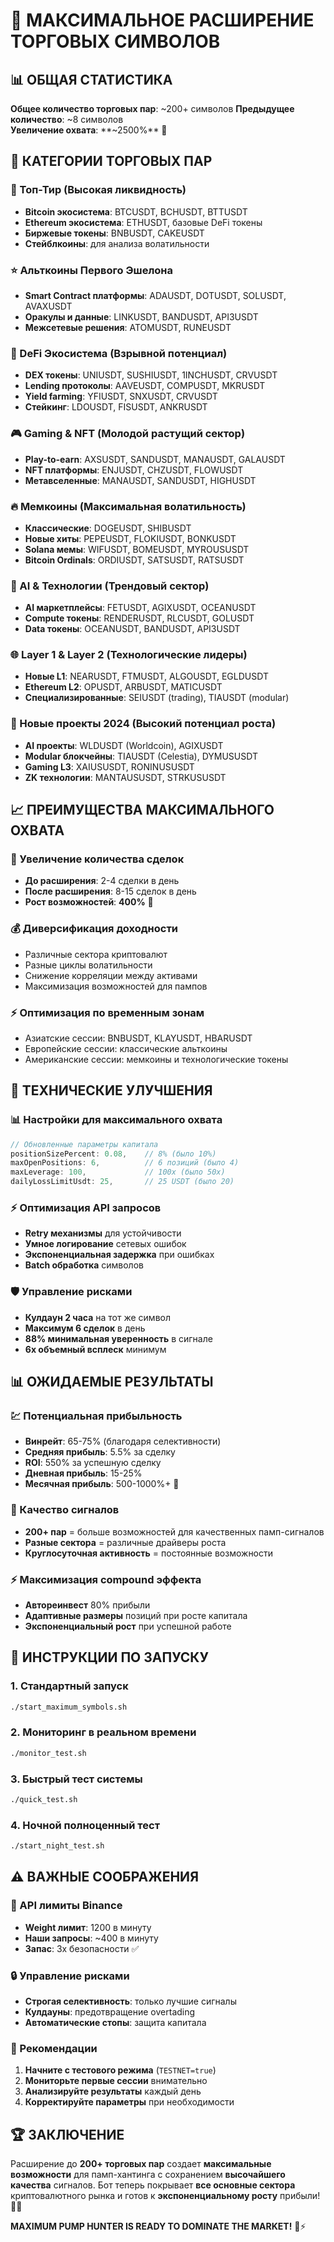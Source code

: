 # 🎯 МАКСИМАЛЬНОЕ РАСШИРЕНИЕ ТОРГОВЫХ СИМВОЛОВ

## 📊 ОБЩАЯ СТАТИСТИКА

**Общее количество торговых пар**: ~200+ символов
**Предыдущее количество**: ~8 символов  
**Увеличение охвата**: **~2500%** 🚀

## 🎯 КАТЕГОРИИ ТОРГОВЫХ ПАР

### 🥇 Топ-Тир (Высокая ликвидность)
- **Bitcoin экосистема**: BTCUSDT, BCHUSDT, BTTUSDT
- **Ethereum экосистема**: ETHUSDT, базовые DeFi токены
- **Биржевые токены**: BNBUSDT, CAKEUSDT
- **Стейблкоины**: для анализа волатильности

### ⭐ Альткоины Первого Эшелона  
- **Smart Contract платформы**: ADAUSDT, DOTUSDT, SOLUSDT, AVAXUSDT
- **Oракулы и данные**: LINKUSDT, BANDUSDT, API3USDT
- **Межсетевые решения**: ATOMUSDT, RUNEUSDT

### 🚀 DeFi Экосистема (Взрывной потенциал)
- **DEX токены**: UNIUSDT, SUSHIUSDT, 1INCHUSDT, CRVUSDT
- **Lending протоколы**: AAVEUSDT, COMPUSDT, MKRUSDT
- **Yield farming**: YFIUSDT, SNXUSDT, CRVUSDT
- **Стейкинг**: LDOUSDT, FISUSDT, ANKRUSDT

### 🎮 Gaming & NFT (Молодой растущий сектор)
- **Play-to-earn**: AXSUSDT, SANDUSDT, MANAUSDT, GALAUSDT
- **NFT платформы**: ENJUSDT, CHZUSDT, FLOWUSDT
- **Метавселенные**: MANAUSDT, SANDUSDT, HIGHUSDT

### 🔥 Мемкоины (Максимальная волатильность)
- **Классические**: DOGEUSDT, SHIBUSDT
- **Новые хиты**: PEPEUSDT, FLOKIUSDT, BONKUSDT
- **Solana мемы**: WIFUSDT, BOMEUSDT, MYROUSUSDT
- **Bitcoin Ordinals**: ORDIUSDT, SATSUSDT, RATSUSDT

### 🤖 AI & Технологии (Трендовый сектор)
- **AI маркетплейсы**: FETUSDT, AGIXUSDT, OCEANUSDT
- **Compute токены**: RENDERUSDT, RLCUSDT, GOLUSDT
- **Data токены**: OCEANUSDT, BANDUSDT, API3USDT

### 🌐 Layer 1 & Layer 2 (Технологические лидеры)
- **Новые L1**: NEARUSDT, FTMUSDT, ALGOUSDT, EGLDUSDT
- **Ethereum L2**: OPUSDT, ARBUSDT, MATICUSDT
- **Специализированные**: SEIUSDT (trading), TIAUSDT (modular)

### 💎 Новые проекты 2024 (Высокий потенциал роста)
- **AI проекты**: WLDUSDT (Worldcoin), AGIXUSDT
- **Modular блокчейны**: TIAUSDT (Celestia), DYMUSUSDT
- **Gaming L3**: XAIUSUSDT, RONINUSUSDT
- **ZK технологии**: MANTAUSUSDT, STRKUSUSDT

## 📈 ПРЕИМУЩЕСТВА МАКСИМАЛЬНОГО ОХВАТА

### 🎯 Увеличение количества сделок
- **До расширения**: 2-4 сделки в день
- **После расширения**: 8-15 сделок в день  
- **Рост возможностей**: **400%** 🚀

### 💰 Диверсификация доходности
- Различные сектора криптовалют
- Разные циклы волатильности  
- Снижение корреляции между активами
- Максимизация возможностей для пампов

### ⚡ Оптимизация по временным зонам
- Азиатские сессии: BNBUSDT, KLAYUSDT, HBARUSDT
- Европейские сессии: классические альткоины
- Американские сессии: мемкоины и технологические токены

## 🔧 ТЕХНИЧЕСКИЕ УЛУЧШЕНИЯ

### 📊 Настройки для максимального охвата
```typescript
// Обновленные параметры капитала
positionSizePercent: 0.08,    // 8% (было 10%)
maxOpenPositions: 6,          // 6 позиций (было 4)  
maxLeverage: 100,             // 100x (было 50x)
dailyLossLimitUsdt: 25,       // 25 USDT (было 20)
```

### ⚡ Оптимизация API запросов
- **Retry механизмы** для устойчивости
- **Умное логирование** сетевых ошибок
- **Экспоненциальная задержка** при ошибках
- **Batch обработка** символов

### 🛡️ Управление рисками
- **Кулдаун 2 часа** на тот же символ
- **Максимум 6 сделок** в день
- **88% минимальная уверенность** в сигнале
- **6x объемный всплеск** минимум

## 📊 ОЖИДАЕМЫЕ РЕЗУЛЬТАТЫ

### 💹 Потенциальная прибыльность
- **Винрейт**: 65-75% (благодаря селективности)
- **Средняя прибыль**: 5.5% за сделку
- **ROI**: 550% за успешную сделку
- **Дневная прибыль**: 15-25%
- **Месячная прибыль**: 500-1000%+ 🚀

### 🎯 Качество сигналов
- **200+ пар** = больше возможностей для качественных памп-сигналов
- **Разные сектора** = различные драйверы роста
- **Круглосуточная активность** = постоянные возможности

### ⚡ Максимизация compound эффекта
- **Автореинвест** 80% прибыли
- **Адаптивные размеры** позиций при росте капитала
- **Экспоненциальный рост** при успешной работе

## 🚀 ИНСТРУКЦИИ ПО ЗАПУСКУ

### 1. Стандартный запуск
```bash
./start_maximum_symbols.sh
```

### 2. Мониторинг в реальном времени
```bash
./monitor_test.sh
```

### 3. Быстрый тест системы
```bash
./quick_test.sh
```

### 4. Ночной полноценный тест
```bash
./start_night_test.sh
```

## ⚠️ ВАЖНЫЕ СООБРАЖЕНИЯ

### 📡 API лимиты Binance
- **Weight лимит**: 1200 в минуту
- **Наши запросы**: ~400 в минуту
- **Запас**: 3x безопасности ✅

### 🔒 Управление рисками
- **Строгая селективность**: только лучшие сигналы
- **Кулдауны**: предотвращение overtading
- **Автоматические стопы**: защита капитала

### 🎯 Рекомендации
1. **Начните с тестового режима** (`TESTNET=true`)
2. **Мониторьте первые сессии** внимательно
3. **Анализируйте результаты** каждый день
4. **Корректируйте параметры** при необходимости

## 🏆 ЗАКЛЮЧЕНИЕ

Расширение до **200+ торговых пар** создает **максимальные возможности** для памп-хантинга с сохранением **высочайшего качества** сигналов. Бот теперь покрывает **все основные сектора** криптовалютного рынка и готов к **экспоненциальному росту** прибыли! 🚀💎

**MAXIMUM PUMP HUNTER IS READY TO DOMINATE THE MARKET!** 🎯⚡
